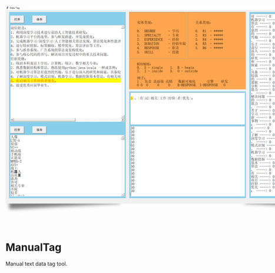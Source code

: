 <link href='http://fonts.googleapis.com/css?family=Joti+One' rel='stylesheet' type='text/css'>  
<div class="shadow effect1">  
  <img src="https://github.com/Rogerspy/ManualTag/blob/master/img/1.PNG" alt="" />  
  <style>
        /*===========.shadow统一设置================*/  
        .shadow{  
          width: 960px;  
          height:540px;  
          margin:100px auto;  
          position: relative;  
          border: 0px solid #000;  
        }  
        .shadow img{  
          position: relative;  
          width:100%;  
          z-index: 2;  
        }   
        .effect1:before,.effect1:after{  
          content:"";  
          position: absolute;  
          width: 50%;  
          height: 35%;  
          max-width: 300px;  
          max-height: 50px;  
          background-color: #000;  
          z-index:1;  
          box-shadow: 0 15px 10px rgba(0,0,0,.5);  
        }  
        .effect1:before{  
          left:10px;  
          bottom:10px;  
          /*transform:rotate(-3deg);*/  
          transform:skewY(-3deg);  
        }  
        .effect1:after{  
          right:10px;  
          bottom:10px;  
          /*transform:rotate(3deg);*/  
          transform:skewY(3deg);  
        }  
  </style>
</div>  


# ManualTag
Manual text data tag tool.

